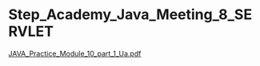 # Step_Academy_Java_Meeting_8_SERVLET
[JAVA_Practice_Module_10_part_1_Ua.pdf](https://github.com/SvitLanaSvit/Step_Academy_Java_Meeting_8_SERVLET/blob/main/assets/JAVA_Practice_Module_10_part_1_Ua.pdf)
